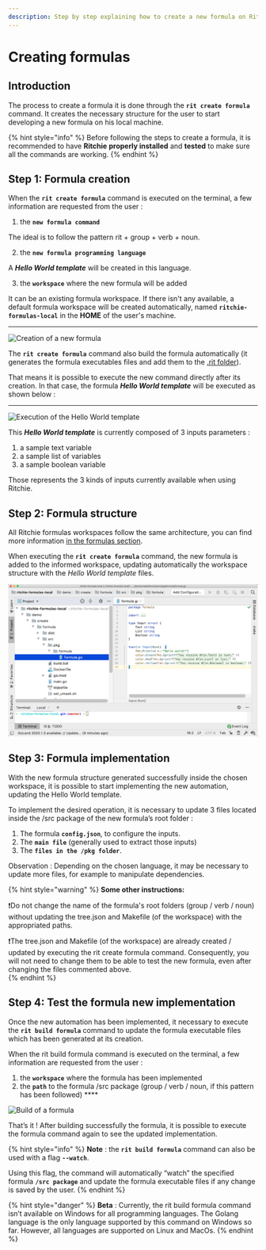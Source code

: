 ```yaml
---
description: Step by step explaining how to create a new formula on Ritchie.
---
```


# Creating formulas

## Introduction 

The process to create a formula it is done through the **`rit create formula`** command. It creates the necessary structure for the user to start developing a new formula on his local machine.

{% hint style="info" %}
Before following the steps to create a formula, it is recommended to have **Ritchie** **properly installed** and **tested** to make sure all the commands are working.
{% endhint %}

## Step 1: Formula creation

When the **`rit create formula`** command is executed on the terminal, a few information are requested from the user :  
  
1. the **`new formula command`**  

The ideal is to follow the pattern rit + group + verb + noun.

2. the **`new formula programming language`** 

A _**Hello World template**_ will be created  in this language.

3. the **`workspace`** where the new formula will be added 

It can be an existing formula workspace. If there isn't any available, a default formula workspace will be created automatically, named **`ritchie-formulas-local`** in the **HOME** of the user's machine.  
****

![Creation of a new formula](https://lh5.googleusercontent.com/ZAkUuAxUQVqtusM_n3IThSnfvAy46zcmm9CwIBOvNiByqq3pN_MJZWoXQnTHzpffVtld1gjMc2pPuBaPNdgwWr1omPpAEKRLwN8rzSWUYWjXGesVZIjm5W0ZQgq0u_vUYCRpdZRc)

The **`rit create formula`** command also build the formula automatically \(it generates the formula executables files and add them to the [.rit folder](https://docs.ritchiecli.io/developer/cli#composition-of-the-rit-folder)\). 

That means it is possible to execute the new command directly after its creation. In that case, the formula _**Hello World template**_ will be executed as shown below :  
****

![Execution of the Hello World template](https://lh3.googleusercontent.com/iju8Rbeh1vm7adM9d-9Y-jxDaqE93VonK3Gr2fDKZBgV0uNkJ8pn-q97zM_WFQLiQOr3cDXknfaEa6Qyb6G9Cgzfr_gFJH-LvvQa-QRAHT8Pm1TJQ_QD7JcTE6bk0964Dyn0H_NU)

This _**Hello World template**_ is currently composed of 3 inputs parameters :

1. a sample text variable
2. a sample list of variables
3. a sample boolean variable

Those represents the 3 kinds of inputs currently available when using Ritchie.

## **Step 2: Formula structure**

All Ritchie formulas workspaces follow the same architecture, you can find more information [in the formulas section](https://docs.ritchiecli.io/developer/formulas).

When executing the **`rit create formula`** command, the new formula is added to the informed workspace, updating automatically the workspace structure with the _Hello World template_ files.

![ritchie-formula-local repository structure with rit demo create formula Hello World template ](../.gitbook/assets/rit-demo-create-formula.png)

## Step 3: **Formula implementation**

With the new formula structure generated successfully inside the chosen workspace, it is possible to start implementing the new automation, updating the Hello World template.

To implement the desired operation, it is necessary to update 3 files located inside the /src package of the new formula’s root folder :

1. The formula **`config.json`**, to configure the inputs. 
2. The **`main file`** \(generally used to extract those inputs\) 
3. The **`files in the /pkg folder`**.

Observation : Depending on the chosen language, it may be necessary to update more files, for example to manipulate dependencies.

{% hint style="warning" %}
**Some other instructions:**

❗Do not change the name of the formula's root folders \(group / verb / noun\) without updating the tree.json and Makefile \(of the workspace\) with the appropriated paths.

❗The tree.json and Makefile \(of the workspace\) are already created / updated by executing the rit create formula command. Consequently, you will not need to change them to be able to test the new formula, even after changing the files commented above.  
{% endhint %}

## Step 4: **Test the formula new implementation**

Once the new automation has been implemented, it necessary to execute the **`rit build formula`** command to update the formula executable files which has been generated at its creation.

When the rit build formula command is executed on the terminal, a few information are requested from the user :

1. the **`workspace`** where the formula has been implemented 
2. the **`path`** to the formula /src package \(group / verb / noun, if this pattern has been followed\) ****

![Build of a formula](https://lh3.googleusercontent.com/Anz1rV6HJ3e9mwSIW3IPTK77DVuYruASkphPW-Ro8Zo9_QhMkM7alNfRtJ8o741l-I7BYrI7sBnsHNMndH1Q7lUWNDvwksLA7UEQXGZMP6XAe6lbbwhdgG12XBpocpWprVHelLH6)

That’s it ! After building successfully the formula, it is possible to execute the formula command again to see the updated implementation.

{% hint style="info" %}
**Note** : the **`rit build formula`** command can also be used with a flag **`--watch`**.

Using this flag, the command will automatically “watch” the specified formula **`/src package`** and update the formula executable files if any change is saved by the user.
{% endhint %}

{% hint style="danger" %}
**Beta** : Currently, the rit build formula command isn’t available on Windows for all programming languages. The Golang language is the only language supported by this command on Windows so far. However, all languages are supported on Linux and MacOs.
{% endhint %}

